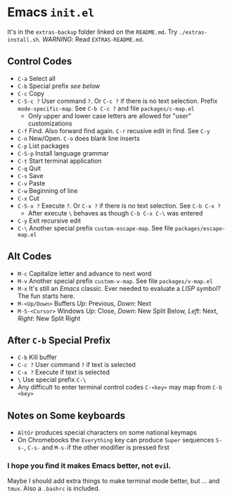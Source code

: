 # Emacs `init.el`

It's in the `extras-backup` folder linked on the `README.md`. Try `./extras-install.sh`. *WARNING*: Read `EXTRAS-README.md`.

## Control Codes
 * `C-a` Select all
 * `C-b` Special prefix *see below*
 * `C-c` Copy
 * `C-S-c ?` User command `?`. Or `C-c ?` if there is no text selection. Prefix `mode-specific-map`. See `C-b C-c ?` and file `packages/c-map.el`
   * Only upper and lower case letters are allowed for "user" customizations
 * `C-f` Find. Also forward find again. `C-r` recusive edit in find. See `C-y`
 * `C-n` New/Open. `C-o` does blank line inserts
 * `C-p` List packages
 * `C-S-p` Install language grammar
 * `C-t` Start terminal application
 * `C-q` Quit
 * `C-s` Save
 * `C-v` Paste
 * `C-w` Beginning of line
 * `C-x` Cut
 * `C-S-x ?` Execute `?`. Or `C-x ?` if there is no text selection. See `C-b C-x ?`
   * After execute `\` behaves as though `C-b C-x C-\` was entered
 * `C-y` Exit recursive edit
 * `C-\` Another special prefix `custom-escape-map`. See file `packages/escape-map.el`
## Alt Codes
 * `M-c` Capitalize letter and advance to next word
 * `M-v` Another special prefix `custom-v-map`. See file `packages/v-map.el`
 * `M-x` It's still an *Emacs* classic. Ever needed to evaluate a *LISP* symbol? The fun starts here.
 * `M-<Up/Down>` Buffers *Up*: Previous, *Down*: Next
 * `M-S-<Cursor>` Windows *Up*: Close, *Down*: New Split Below, *Left*: Next, *Right*: New Split Right 
## After `C-b` Special Prefix
 * `C-b` Kill buffer
 * `C-c ?` User command `?` if text is selected
 * `C-x ?` Execute if text is selected
 * `\` Use special prefix `C-\`
 * Any difficult to enter terminal control codes `C-<key>` may map from `C-b <key>`
## Notes on Some keyboards
 * `AltGr` produces special characters on some national keymaps
 * On Chromebooks the `Everything` key can produce `Super` sequences `S-s-`, `C-s-` and `M-s-`if the other modifier is pressed first

### I hope you find it makes Emacs better, not e`vi`l.
Maybe I should add extra things to make terminal mode better, but ... and `tmux`.
Also a `.bashrc` is included.
